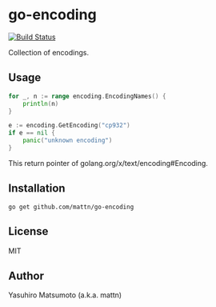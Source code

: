 # go-encoding

[![Build Status](https://travis-ci.org/mattn/go-runewidth.png?branch=master)](https://travis-ci.org/mattn/go-runewidth)

Collection of encodings.

## Usage

```go
for _, n := range encoding.EncodingNames() {
    println(n)
}
```

```go
e := encoding.GetEncoding("cp932")
if e == nil {
    panic("unknown encoding")
}
```

This return pointer of golang.org/x/text/encoding#Encoding.

## Installation

```
go get github.com/mattn/go-encoding
```

## License

MIT

## Author

Yasuhiro Matsumoto (a.k.a. mattn)
